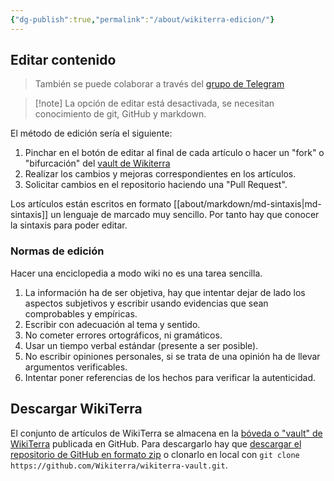 ```yaml
---
{"dg-publish":true,"permalink":"/about/wikiterra-edicion/"}
---
```



## Editar contenido

> También se puede colaborar a través del [grupo de Telegram](https://t.me/+FrnHAynHpXxlNWNk)

> [!note] La opción de editar está desactivada, se necesitan conocimiento de git, GitHub y markdown.

El método de edición sería el siguiente:
1. Pinchar en el botón de editar al final de cada artículo o hacer un "fork" o "bifurcación" del [vault de Wikiterra](https://github.com/Wikiterra/wikiterra-vault/compare) 
2. Realizar los cambios y mejoras correspondientes en los artículos.
3. Solicitar cambios en el repositorio haciendo una "Pull Request".

Los artículos están escritos en formato [[about/markdown/md-sintaxis\|md-sintaxis]] un lenguaje de marcado muy sencillo. Por tanto hay que conocer la sintaxis para poder editar.

### Normas de edición

Hacer una enciclopedia a modo wiki no es una tarea sencilla.
1. La información ha de ser objetiva, hay que intentar dejar de lado los aspectos subjetivos y escribir usando evidencias que sean comprobables y empíricas.
2. Escribir con adecuación al tema y sentido.
3. No cometer errores ortográficos, ni gramáticos.
4. Usar un tiempo verbal estándar (presente a ser posible).
5. No escribir opiniones personales, si se trata de una opinión ha de llevar argumentos verificables.
6. Intentar poner referencias de los hechos para verificar la autenticidad.

## Descargar WikiTerra

El conjunto de artículos de WikiTerra se almacena en la [bóveda o "vault" de WikiTerra](https://github.com/Wikiterra/wikiterra-vault) publicada en GitHub. Para descargarlo hay que [descargar el repositorio de GitHub en formato zip](https://github.com/Wikiterra/wikiterra-vault/archive/refs/heads/main.zip) o clonarlo en local con `git clone https://github.com/Wikiterra/wikiterra-vault.git`.
